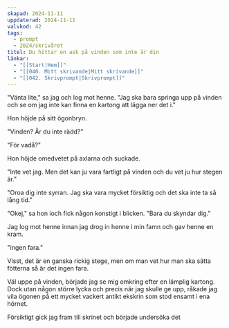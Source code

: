 ```yaml
---
skapad: 2024-11-11
uppdaterad: 2024-11-11
valvkod: 42
tags:
  - prompt
  - 2024/skrivåret
titel: Du hittar en ask på vinden som inte är din
länkar:
  - "[[Start|Hem]]"
  - "[[040. Mitt skrivande|Mitt skrivande]]"
  - "[[042. Skrivprompt|Skrivprompt]]"
---
```

"Vänta lite," sa jag och log mot henne. "Jag ska bara springa upp på vinden och se om jag inte kan finna en kartong att lägga ner det i."

Hon höjde på sitt ögonbryn.

"Vinden? Är du inte rädd?"

"För vadå?"

Hon höjde omedvetet på axlarna och suckade.

"Inte vet jag. Men det kan ju vara fartligt på vinden och du vet ju hur stegen är."

"Oroa dig inte syrran. Jag ska vara mycket försiktig och det ska inte ta så lång tid."

"Okej," sa hon ioch fick någon konstigt i blicken. "Bara du skyndar dig."

Jag log mot henne innan jag drog in henne i min famn och gav henne en kram.

"ingen fara."

Visst, det är en ganska rickig stege, men om man vet hur man ska sätta fötterna så är det ingen fara.

Väl uppe på vinden, började jag se mig omkring efter en lämplig kartong. Dock utan någon större lycka och precis när jag skulle ge upp, råkade jag vila ögonen på ett mycket vackert antikt ekskrin som stod ensamt i ena hörnet.

Försiktigt gick jag fram till skrinet och började undersöka det